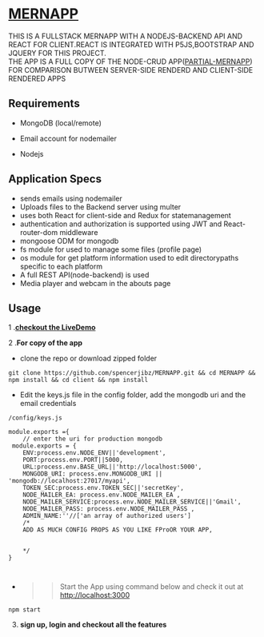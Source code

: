 # [MERNAPP]()
 THIS IS A FULLSTACK MERNAPP WITH A NODEJS-BACKEND API AND REACT FOR CLIENT.REACT IS INTEGRATED WITH P5JS,BOOTSTRAP AND JQUERY FOR THIS PROJECT.<br>
 THE APP IS A FULL COPY OF THE NODE-CRUD APP([PARTIAL-MERNAPP](https://github.com/spencerjibz/PARTIAL-MERN-APP)) FOR COMPARISON BUTWEEN SERVER-SIDE RENDERD  AND CLIENT-SIDE RENDERED APPS
## Requirements

- MongoDB (local/remote) 

- Email account for nodemailer

- Nodejs

## Application Specs
- sends emails using nodemailer
- Uploads files to the Backend server using multer
- uses both React for client-side and Redux for statemanagement 
- authentication and authorization is supported using JWT and  React-router-dom middleware
- mongoose ODM for mongodb
- fs module for used to manage some files (profile page)
- os module for get platform information used to edit directorypaths specific to each platform
- A full REST API(node-backend) is used
- Media player and webcam in the abouts page 

## Usage
 1 .**[checkout the LiveDemo](https://hidden-earth-45154.herokuapp.com/)**
 
 2 .**For copy of the app**
 
 - clone the repo or download zipped folder
 
  ``` git clone https://github.com/spencerjibz/MERNAPP.git && cd MERNAPP && npm install && cd client && npm install ```
- Edit the keys.js file in the config folder, add  the mongodb uri and the email credentials
```
/config/keys.js

module.exports ={
    // enter the uri for production mongodb 
 module.exports = {
    ENV:process.env.NODE_ENV||'development',
    PORT:process.env.PORT||5000,
    URL:process.env.BASE_URL||'http://localhost:5000',
    MONGODB_URI: process.env.MONGODB_URI || 'mongodb://localhost:27017/myapi',
    TOKEN_SEC:process.env.TOKEN_SEC||'secretKey',
    NODE_MAILER_EA: process.env.NODE_MAILER_EA ,
    NODE_MAILER_SERVICE:process.env.NODE_MAILER_SERVICE||'Gmail',
    NODE_MAILER_PASS: process.env.NODE_MAILER_PASS ,
    ADMIN_NAME:''//['an array of authorized users']
    /*
    ADD AS MUCH CONFIG PROPS AS YOU LIKE FProOR YOUR APP, 

    
    */
}



```
 + >> Start the App using command below and check it out at [http://localhost:3000](http://localhost:3000)
 
 ``` npm start ```
 
 3. **sign up, login and checkout all the features** 
